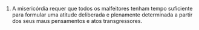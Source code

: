 ﻿1. A misericórdia requer que todos os malfeitores tenham tempo suficiente para formular uma atitude deliberada e plenamente determinada a partir dos seus maus pensamentos e atos transgressores.
